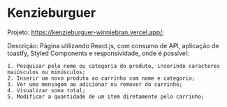# Kenzieburguer

Projeto: https://kenzieburguer-winniebran.vercel.app/;

Descrição: Página utilizando React.js, com consumo de API, aplicação de toastfy, Styled Components e responsividade, onde é possível:
    
    1. Pesquisar pelo nome ou categoria do produto, inserindo caracteres maiúsculos ou minúsculos;
    2. Inserir um novo produto ao carrinho com nome e categoria;
    3. Ver uma mensagem ao adicionar ou remover do carrinho;
    4. Visualizar soma total;
    5. Modificar a quantidade de um item diretamente pelo carrinho;